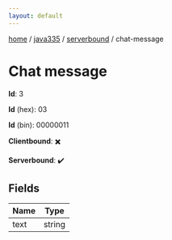 ```yaml
---
layout: default
---
```


[home](/)  /  [java335](/protocol/java335)  /  [serverbound](/protocol/java335/serverbound)  /  chat-message

# Chat message

**Id**: 3

**Id** (hex): 03

**Id** (bin): 00000011

**Clientbound**: ✖️

**Serverbound**: ✔️

## Fields

Name | Type
---|---
text | string

